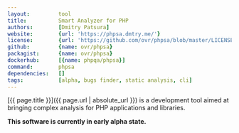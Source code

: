 ```yaml
---
layout:         tool
title:          Smart Analyzer for PHP
authors:        [Dmitry Patsura]
website:        {url: 'https://phpsa.dmtry.me/'}
license:        {url: 'https://github.com/ovr/phpsa/blob/master/LICENSE', label: 'MIT License'}
github:         {name: ovr/phpsa}
packagist:      {name: ovr/phpsa}               
dockerhub:      [{name: phpqa/phpsa}]     
command:        phpsa  
dependencies:   []
tags:           [alpha, bugs finder, static analysis, cli] 
---
```


[{{ page.title }}]({{ page.url | absolute_url }}) is a development tool aimed at bringing complex analysis for PHP applications and libraries.

<!--more--> 

**This software is currently in early alpha state.**
